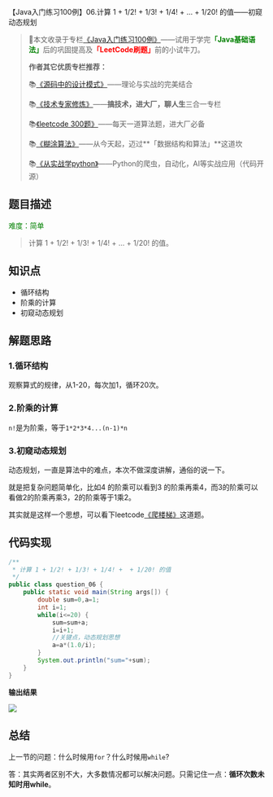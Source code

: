 【Java入门练习100例】06.计算 1 + 1/2! + 1/3! + 1/4! + ... + 1/20! 的值——初窥动态规划

>🌲本文收录于专栏<font color=orange>[《Java入门练习100例》](https://blog.csdn.net/skylibiao/category_11397973.html?spm=1001.2014.3001.5482)</font>——试用于学完<font color=green><b>「Java基础语法」</b></font>后的巩固提高及<font color=red><b>「LeetCode刷题」</b></font>前的小试牛刀。
>
>**作者其它优质专栏推荐：**
>
>📚[《源码中的设计模式》](https://blog.csdn.net/skylibiao/category_11364358.html?spm=1001.2014.3001.5482)——理论与实战的完美结合
>
>📚[《技术专家修炼》](https://blog.csdn.net/skylibiao/category_11116786.html?spm=1001.2014.3001.5482)——**搞技术，进大厂，聊人生**三合一专栏
>
>📚[《leetcode 300题》](https://blog.csdn.net/skylibiao/category_10867560.html?spm=1001.2014.3001.5482)——每天一道算法题，进大厂必备
>
>📚[《糊涂算法》](https://blog.csdn.net/skylibiao/category_11292502.html?spm=1001.2014.3001.5482)——从今天起，迈过**「数据结构和算法」**这道坎
>
>📚[《从实战学python》](https://blog.csdn.net/skylibiao/category_7934680.html?spm=1001.2014.3001.5482)——Python的爬虫，自动化，AI等实战应用（代码开源）

## 题目描述

<font color=green>难度：简单</font>

>计算 1 + 1/2! + 1/3! + 1/4! + ... + 1/20! 的值。
>

## 知识点

- 循环结构
- 阶乘的计算
- 初窥动态规划

## 解题思路

### 1.循环结构

观察算式的规律，从1-20，每次加1，循环20次。

### 2.阶乘的计算

`n!`是为阶乘，等于`1*2*3*4...(n-1)*n`

### 3.初窥动态规划

动态规划，一直是算法中的难点，本次不做深度讲解，通俗的说一下。

就是把复杂问题简单化，比如4 的阶乘可以看到3 的阶乘再乘4，而3的阶乘可以看做2的阶乘再乘3，2的阶乘等于1乘2。

其实就是这样一个思想，可以看下leetcode[《爬楼梯》](https://blog.csdn.net/skylibiao/article/details/118945345)这道题。

## 代码实现

```java
/**
 * 计算 1 + 1/2! + 1/3! + 1/4! +  + 1/20! 的值
 */
public class question_06 {
    public static void main(String args[]) {
        double sum=0,a=1;
        int i=1;
        while(i<=20) {
            sum=sum+a;
            i=i+1;
            //关键点，动态规划思想
            a=a*(1.0/i);
        }
        System.out.println("sum="+sum);
    }
}
```

**输出结果**

![](https://yitiaoit.oss-cn-beijing.aliyuncs.com/img/image-20211007161944533.png)

## 总结

上一节的问题：什么时候用`for`？什么时候用`while`?

答：其实两者区别不大，大多数情况都可以解决问题。只需记住一点：**循环次数未知时用while**。

